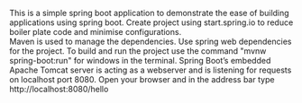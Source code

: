 This is a simple spring boot application to demonstrate the ease of building applications using spring boot.
Create project using start.spring.io to reduce boiler plate code and minimise configurations.  
Maven is used to manage the dependencies. Use spring web dependencies for the project.
To build and run the project use the command "mvnw spring-boot:run" for windows in the terminal.
Spring Boot’s embedded Apache Tomcat server is acting as a webserver and is listening for requests on localhost port 8080.
Open your browser and in the address bar type http://localhost:8080/hello

